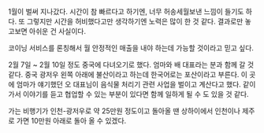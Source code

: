 1월이 벌써 지나갔다. 시간이 참 빠르다고 하기엔, 너무 허송세월보낸 느낌이 들기도 하다.
또 그렇지만 시간을 허비했다고만 생각하기엔 노력은 많이 한 것 같다.
결과로만 놓고보면 아쉬운 건 사실이다.

코이닝 서비스를 론칭해서 월 안정적인 매출을 내야 하는데 가능할 것이라고 믿고 싶다.


2월 7일 ~ 2월 10일 정도 중국에 다녀오기로 했다. 엄마와 배 대표라는 분과 함께 갈 것 같다.
중국 광저우 왼쪽 아래에 불산이라고 하는데 한국어로는 포산이라고 부른다. 이 곳에 엄마가 얘기했던 오 대표님이 음식물 처리기 관련 사업을 벌이고 계산다고 했다. 같이 가서 이야기를 듣고 협업할 수 있는 부분이 있다면 함께 일하게 될 수 도 있을 것 같다.

가는 비행기가 인천-광저우로 약 25만원 정도이고 돌아올 땐 상하이에서 인천이나 제주로 가면 10만원 아래로 돌아 올 수 있겠다.